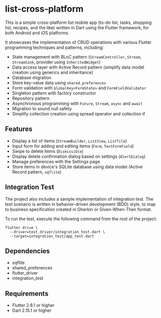 # list-cross-platform
This is a simple cross-platform list mobile app 
(to-do list, tasks, shopping list, recipes, and the like) 
written in Dart using the Flutter framework, 
for both Android and iOS platforms.

It showcases the implementation of CRUD operations 
with various Flutter programming techniques and patterns, including:
- State management with BLoC pattern 
  (`StreamController`, `Stream`, `StreamSink`, 
  provider using `InheritedWidget`)
- Data access layer with Active Record pattern 
  (simplify data model creation using generics and inheritance)
- Database migration
- Store key-value data using `shared_preferences`
- Form validation with `GlobalKey<FormState>` and `FormFieldValidator`
- Singleton pattern with factory constructor
- Repository pattern
- Asynchronous programming with `Future`, `Stream`, `async` and `await`
- Migration to sound null safety
- Simplify collection creation using spread operator and collection if

## Features
- Display a list of items (`StreamBuilder`, `ListView`, `ListTile`)
- Input form for adding and editing items (`Form`, `TextFormField`)
- Swipe to delete items (`Dismissible`)
- Display delete confirmation dialog based on settings (`AlertDialog`)
- Manage preferences with the Settings page
- Store items in device's SQLite database using data model 
  (Active Record pattern, `sqflite`)

## Integration Test
The project also includes a sample implementation of integration test. 
The test scenario is written in behavior-driven development (BDD) style, 
to map to business specification created in Gherkin or 
Given-When-Then format.

To run the test, execute the following command from 
the root of the project:
```
flutter drive \
  --driver=test_driver/integration_test.dart \
  --target=integration_test/app_test.dart
```

## Dependencies
- sqflite
- shared_preferences
- flutter_driver
- integration_test

## Requirements
- Flutter 2.8.1 or higher
- Dart 2.15.1 or higher
